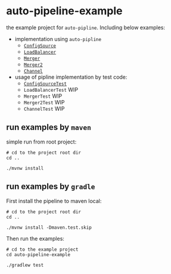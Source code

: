 # auto-pipeline-example

the example project for `auto-pipline`. Including below examples:

- implementation using `auto-pipline`
    - [`ConfigSource`](src/main/java/com/foldright/example/config/ConfigSource.java)
    - [`LoadBalancer`](src/main/java/com/foldright/example/lb/LoadBalancer.java)
    - [`Merger`](src/main/java/com/foldright/example/merge/Merger.java)
    - [`Merger2`](src/main/java/com/foldright/example/merge2/Merger2.java)
    - [`Channel`](src/main/java/com/foldright/example/grpc/Channel.java)
- usage of pipline implementation by test code:
    - [`ConfigSourceTest`](src/test/java/com/foldright/example/config/pipeline/ConfigSourceTest.kt)
    - `LoadBalancerTest` WIP
    - `MergerTest` WIP
    - `Merger2Test` WIP
    - `ChannelTest` WIP

## run examples by `maven`

simple run from root project:

```shell
# cd to the project root dir
cd ..

./mvnw install
```

## run examples by `gradle`

First install the pipeline to maven local:

```shell
# cd to the project root dir
cd ..

./mvnw install -Dmaven.test.skip
```

Then run the examples:

```shell
# cd to the example project
cd auto-pipeline-example

./gradlew test 
```

